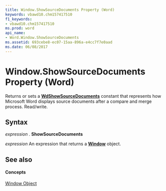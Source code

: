 ```yaml
---
title: Window.ShowSourceDocuments Property (Word)
keywords: vbawd10.chm157417510
f1_keywords:
- vbawd10.chm157417510
ms.prod: word
api_name:
- Word.Window.ShowSourceDocuments
ms.assetid: 693cebe8-ec07-15aa-896a-e4cc7f7e0aad
ms.date: 06/08/2017
---
```



# Window.ShowSourceDocuments Property (Word)

Returns or sets a  **[WdShowSourceDocuments](wdshowsourcedocuments-enumeration-word.md)** constant that represents how Microsoft Word displays source documents after a compare and merge process. Read/write.


## Syntax

 _expression_ . **ShowSourceDocuments**

 _expression_ An expression that returns a **[Window](window-object-word.md)** object.


## See also


#### Concepts


[Window Object](window-object-word.md)

